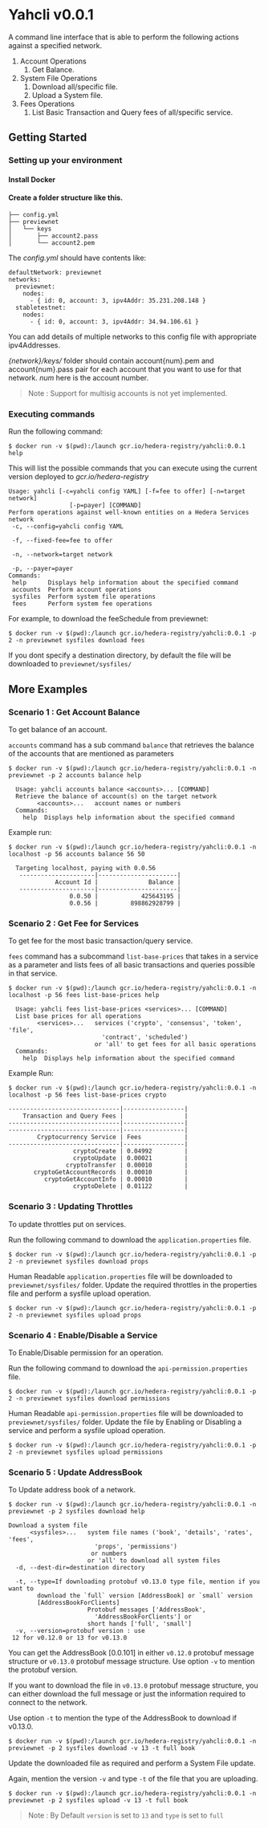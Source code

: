 # Yahcli v0.0.1
A command line interface that is able to perform the following actions against a specified network.

1. Account Operations
    1. Get Balance.
2. System File Operations
    1. Download all/specific file.
    2. Upload a System file.
3. Fees Operations
    1. List Basic Transaction and Query fees of all/specific service.

## Getting Started
### Setting up your environment

#### Install Docker



#### Create a folder structure like this.<br>
```
├── config.yml
├── previewnet
│   └── keys
│       ├── account2.pass
│       └── account2.pem
```

The _config.yml_ should have contents like:

```
defaultNetwork: previewnet
networks:
  previewnet:
    nodes:
      - { id: 0, account: 3, ipv4Addr: 35.231.208.148 }
  stabletestnet:
    nodes:
      - { id: 0, account: 3, ipv4Addr: 34.94.106.61 }
```

You can add details of multiple networks to this config file with appropriate ipv4Addresses.

_{network}/keys/_ folder should contain account{num}.pem and account{num}.pass pair for each account that you want to use for that network.
_num_ here is the account number. 

> Note : Support for multisig accounts is not yet implemented.

### Executing commands

Run the following command:
```
$ docker run -v $(pwd):/launch gcr.io/hedera-registry/yahcli:0.0.1 help
```

This will list the possible commands that you can execute using the current version deployed to _gcr.io/hedera-registry_

```
Usage: yahcli [-c=yahcli config YAML] [-f=fee to offer] [-n=target network]
                 [-p=payer] [COMMAND]
Perform operations against well-known entities on a Hedera Services network
 -c, --config=yahcli config YAML

 -f, --fixed-fee=fee to offer

 -n, --network=target network

 -p, --payer=payer
Commands:
 help      Displays help information about the specified command
 accounts  Perform account operations
 sysfiles  Perform system file operations
 fees      Perform system fee operations
``` 

For example, to download the feeSchedule from previewnet:
```
$ docker run -v $(pwd):/launch gcr.io/hedera-registry/yahcli:0.0.1 -p 2 -n previewnet sysfiles download fees
```

If you dont specify a destination directory, by default the file will be downloaded to `previewnet/sysfiles/`

## More Examples
### Scenario 1 : Get Account Balance
To get balance of an account.

`accounts` command has a sub command `balance` that retrieves the balance of the accounts that are mentioned as parameters

```
$ docker run -v $(pwd):/launch gcr.io/hedera-registry/yahcli:0.0.1 -n previewnet -p 2 accounts balance help

  Usage: yahcli accounts balance <accounts>... [COMMAND]
  Retrieve the balance of account(s) on the target network
        <accounts>...   account names or numbers
  Commands:
    help  Displays help information about the specified command

```

Example run:
```
$ docker run -v $(pwd):/launch gcr.io/hedera-registry/yahcli:0.0.1 -n localhost -p 56 accounts balance 56 50
  
  Targeting localhost, paying with 0.0.56
   ---------------------|----------------------|
             Account Id |              Balance |
   ---------------------|----------------------|
                 0.0.50 |            425643195 |
                 0.0.56 |         898862928799 |

```

### Scenario 2 : Get Fee for Services
To get fee for the most basic transaction/query service.

`fees` command has a subcommand `list-base-prices` that takes in a service as a parameter and lists fees of all basic transactions and queries possible in that service.

```
$ docker run -v $(pwd):/launch gcr.io/hedera-registry/yahcli:0.0.1 -n localhost -p 56 fees list-base-prices help

  Usage: yahcli fees list-base-prices <services>... [COMMAND]
  List base prices for all operations
        <services>...   services ('crypto', 'consensus', 'token', 'file',
                          'contract', 'scheduled')
                        or 'all' to get fees for all basic operations
  Commands:
    help  Displays help information about the specified command
```

Example Run:
```
$ docker run -v $(pwd):/launch gcr.io/hedera-registry/yahcli:0.0.1 -n localhost -p 56 fees list-base-prices crypto

-------------------------------|-----------------|
    Transaction and Query Fees |                 |
-------------------------------|-----------------|
-------------------------------|-----------------|
        Cryptocurrency Service | Fees            |
-------------------------------|-----------------|
                  cryptoCreate | 0.04992         |
                  cryptoUpdate | 0.00021         |
                cryptoTransfer | 0.00010         |
       cryptoGetAccountRecords | 0.00010         |
          cryptoGetAccountInfo | 0.00010         |
                  cryptoDelete | 0.01122         |
```

### Scenario 3 : Updating Throttles
To update throttles put on services.

Run the following command to download the `application.properties` file.
```
$ docker run -v $(pwd):/launch gcr.io/hedera-registry/yahcli:0.0.1 -p 2 -n previewnet sysfiles download props
```

Human Readable `application.properties` file will be downloaded to `previewnet/sysfiles/` folder.
Update the required throttles in the properties file and perform a sysfile upload operation.

```
$ docker run -v $(pwd):/launch gcr.io/hedera-registry/yahcli:0.0.1 -p 2 -n previewnet sysfiles upload props
```

### Scenario 4 : Enable/Disable a Service
To Enable/Disable permission for an operation.

Run the following command to download the `api-permission.properties` file.
```
$ docker run -v $(pwd):/launch gcr.io/hedera-registry/yahcli:0.0.1 -p 2 -n previewnet sysfiles download permissions
```

Human Readable `api-permission.properties` file will be downloaded to `previewnet/sysfiles/` folder.
Update the file by Enabling or Disabling a service and perform a sysfile upload operation. 

```
$ docker run -v $(pwd):/launch gcr.io/hedera-registry/yahcli:0.0.1 -p 2 -n previewnet sysfiles upload permissions
```

### Scenario 5 : Update AddressBook
To Update address book of a network.

```
$ docker run -v $(pwd):/launch gcr.io/hedera-registry/yahcli:0.0.1 -n previewnet -p 2 sysfiles download help

Download a system file
      <sysfiles>...   system file names ('book', 'details', 'rates', 'fees',
                        'props', 'permissions')
                       or numbers
                      or 'all' to download all system files
  -d, --dest-dir=destination directory

  -t, --type=If downloading protobuf v0.13.0 type file, mention if you want to 
        download the `full` version [AddressBook] or `small` version 
        [AddressBookForClients]
                      Protobuf messages ['AddressBook',
                        'AddressBookForClients'] or
                      short hands ['full', 'small']
  -v, --version=protobuf version : use 
 12 for v0.12.0 or 13 for v0.13.0
```

You can get the AddressBook [0.0.101] in either `v0.12.0` protobuf message structure or 
`v0.13.0` protobuf message structure. Use option `-v`  to mention the protobuf version. 

If you want to download the file in `v0.13.0` protobuf message structure, you can either download the full message or 
just the information required to connect to the network.

Use option `-t` to mention the type of the AddressBook to download if v0.13.0.

```
$ docker run -v $(pwd):/launch gcr.io/hedera-registry/yahcli:0.0.1 -n previewnet -p 2 sysfiles download -v 13 -t full book
```

Update the downloaded file as required and perform a System File update. 

Again, mention the version `-v` and type `-t` of the file that you are uploading.

```
$ docker run -v $(pwd):/launch gcr.io/hedera-registry/yahcli:0.0.1 -n previewnet -p 2 sysfiles upload -v 13 -t full book
```

> Note : By Default `version` is set to `13` and `type` is set to `full`